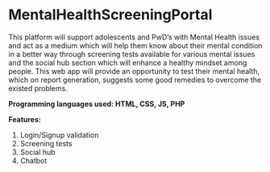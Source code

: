 # MentalHealthScreeningPortal

This platform will support adolescents and PwD’s with Mental Health issues and act as a medium which will help them know about their mental condition in a better way through screening tests available for various mental issues and the social hub section which will enhance a healthy mindset among people. This web app will provide an opportunity to test their mental health, which on report generation, suggests some good remedies to overcome the existed problems.

**Programming languages used: HTML, CSS, JS, PHP** 

**Features:**
1. Login/Signup validation
2. Screening tests
3. Social hub
4. Chatbot


